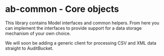 ab-common - Core objects
===============

This library contains Model interfaces and common helpers. From here you can implement the interfaces to provide support for a data storage mechanism of your own choice. 

We will soon be adding a generic client for processing CSV and XML data straight to AuditBucket.
